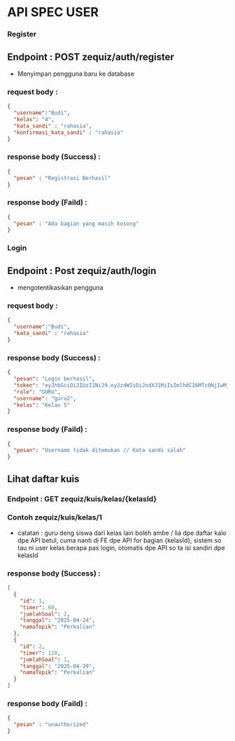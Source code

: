 # API SPEC USER

### Register

## Endpoint : POST zequiz/auth/register

- Menyimpan pengguna baru ke database

### request body :
```json
{
  "username":"Budi",
  "kelas": "4",
  "kata_sandi" : "rahasia",
  "konfirmasi_kata_sandi" : "rahasia"
}
```

### response body (Success) :
```json
{
  "pesan" : "Registrasi Berhasil"
}
```

### response body (Faild) :
```json
{
  "pesan" : "Ada bagian yang masih kosong"
}
```
### Login

## Endpoint : Post zequiz/auth/login

- mengotentikasikan pengguna

### request body :
```json
{
  "username":"Budi",
  "kata_sandi" : "rahasia"
}
```

### response body (Success) :
```json
{
  "pesan": "Login berhasil",
  "token": "eyJhbGciOiJIUzI1NiJ9.eyJzdWIiOiJndXJ1MiIsImlhdCI6MTc0NjIwMjExMywiZXhwIjoxNzQ2Mjg4NTEzfQ.1h48p6DI_M67YS6yCBph_ZVP_Km1LaficfwAlJK3Gfo",
  "role": "GURU",
  "username": "guru2",
  "kelas": "Kelas 5"
}
```

### response body (Faild) :
```json
{
  "pesan": "Username tidak ditemukan // Kata sandi salah"
}
```

## Lihat daftar kuis

### Endpoint : GET zequiz/kuis/kelas/{kelasId}

### Contoh zequiz/kuis/kelas/1

- catatan : guru deng siswa dari kelas lain boleh ambe / lia dpe daftar kalo dpe API betul,
            cuma nanti di FE dpe API for bagian {kelasId}, sistem so tau ni user kelas berapa pas login,
            otomatis dpe API so ta isi sandiri dpe kelasId

### response body (Success) :
```json
[
  {
    "id": 1,
    "timer": 60,
    "jumlahSoal": 2,
    "tanggal": "2025-04-24",
    "namaTopik": "Perkalian"
  },
  {
    "id": 2,
    "timer": 120,
    "jumlahSoal": 1,
    "tanggal": "2025-04-29",
    "namaTopik": "Perkalian"
  }
]
```

### response body (Faild) :
```json
{
  "pesan" : "unauthorized"
}
```

